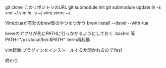 git clone このリポジトリのURL
git submodule init
git submodule update
ln -s vim ~/.vim
ln -s ~/.vim/.vimrc ~/.

Vimはluaが有効のbrew製のやつをつかう
brew install --devel --with-lua

brewのアプリが先にPATHに引っかかるようにしておく
.bashrc 等
PATH="/usr/local/bin:$PATH"
iterm再起動

vim起動
プラグインをインストールするか聞かれるのでYes!

終わり
